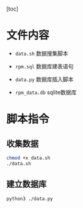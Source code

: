 [toc]

# 文件内容

- `data.sh` 数据搜集脚本

- `rpm.sql` 数据库建表语句
- `data.py` 数据库插入脚本

- `rpm_data.db` sqlite数据库

# 脚本指令

## 收集数据

```bash
chmod +x data.sh
./data.sh
```

## 建立数据库

```
python3 ./data.py
```

